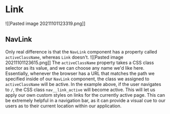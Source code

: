 # Link

![[Pasted image 20211101123319.png]]

## NavLink
Only real difference is that the `NavLink` component has a property called `activeClassName`, whereas `Link` doesn't.
![[Pasted image 20211101123615.png]]
The `activeClassName` property takes a CSS class selector as its value, and we can choose any name we'd like here. Essentially, whenever the browser has a URL that matches the path we specified inside of our `NavLink` component, the class we assigned to `activeClassName` will be active. In the example above, if the user navigates to `/`, the CSS class `nav__link_active` will become active. This will let us apply our own custom styles on links for the currently active page. This can be extremely helpful in a navigation bar, as it can provide a visual cue to our users as to their current location within our application.